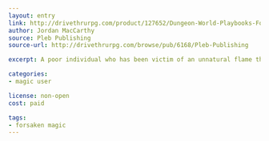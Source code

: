 ```yaml
---
layout: entry
link: http://drivethrurpg.com/product/127652/Dungeon-World-Playbooks-Forsaken-Magic-Bundle
author: Jordan MacCarthy
source: Pleb Publishing
source-url: http://drivethrurpg.com/browse/pub/6168/Pleb-Publishing

excerpt: A poor individual who has been victim of an unnatural flame that has burned them strait to their soul.

categories:
- magic user

license: non-open
cost: paid

tags:
- forsaken magic
---
```

